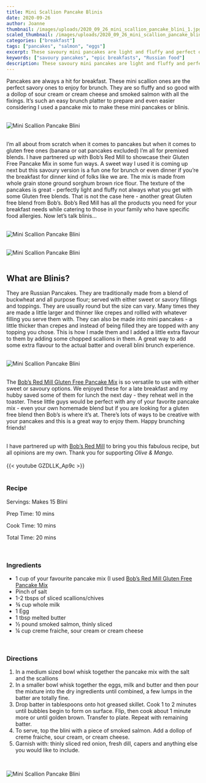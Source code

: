 ```yaml
---
title: Mini Scallion Pancake Blinis
date: 2020-09-26
author: Joanne
thumbnail: /images/uploads/2020_09_26_mini_scallion_pancake_blini_1.jpg
scaled_thumbnail: /images/uploads/2020_09_26_mini_scallion_pancake_blini_0.jpg
categories: ["breakfast"]
tags: ["pancakes", "salmon", "eggs"]
excerpt: These savoury mini pancakes are light and fluffy and perfect on your brunch menu 
keywords: ["savoury pancakes", "epic breakfasts", "Russian food"]
description: These savoury mini pancakes are light and fluffy and perfect on your brunch menu 
---
```


Pancakes are always a hit for breakfast. These mini scallion ones are the perfect savory ones to enjoy for brunch. They are so fluffy and so good with a dollop of sour cream or cream cheese and smoked salmon with all the fixings. It’s such an easy brunch platter to prepare and even easier considering I used a pancake mix to make these mini pancakes or blinis. 
</br>
</br>

![Mini Scallion Pancake Blini](/images/uploads/2020_09_26_mini_scallion_pancake_blini_2.jpg)
</br>
</br>

I’m all about from scratch when it comes to pancakes but when it comes to gluten free ones (banana or oat pancakes excluded) I’m all for premixed blends. I have partnered up with Bob’s Red Mill to showcase their Gluten Free Pancake Mix in some fun ways. A sweet way I used it is coming up next but this savoury version is a fun one for brunch or even dinner if you’re the breakfast for dinner kind of folks like we are. The mix is made from whole grain stone ground sorghum brown rice flour. The texture of the pancakes is great - perfectly light and fluffy not always what you get with some Gluten free blends. That is not the case here - another great Gluten free blend from Bob’s. Bobʼs Red Mill has all the products you need for your breakfast needs while catering to those in your family who have specific food allergies. Now let’s talk blinis... 
</br>
</br>

![Mini Scallion Pancake Blini](/images/uploads/2020_09_26_mini_scallion_pancake_blini_3.jpg)
</br>
</br>

![Mini Scallion Pancake Blini](/images/uploads/2020_09_26_mini_scallion_pancake_blini_4.jpg)
</br>
</br>

## What are Blinis?

They are Russian Pancakes. They are traditionally made from a blend of buckwheat and all purpose flour; served with either sweet or savory fillings and toppings. They are usually round but the size can vary. Many times they are made a little larger and thinner like crepes and rollled with whatever filling you serve them with. They can also be made into mini pancakes - a little thicker than crepes and instead of being filled they are topped with any topping you chose. This is how I made them and I added a little extra flavour to them by adding some chopped scallions in them. A great way to add some extra flavour to the actual batter and overall blini brunch experience. 
</br>
</br>

![Mini Scallion Pancake Blini](/images/uploads/2020_09_26_mini_scallion_pancake_blini_5.jpg)
</br>
</br>

The <span class="highlight"><a rel="nofollow" href="https://www.bobsredmill.com/shop/mixes/pancake-mixes/gluten-free-pancake-mix.html">Bob’s Red Mill Gluten Free Pancake Mix</a></span> is so versatile to use with either sweet or savoury options. We enjoyed these for a late breakfast and my hubby saved some of them for lunch the next day - they reheat well in the toaster. These little guys would be perfect with any of your favorite pancake mix - even your own homemade blend but if you are looking for a gluten free blend then  Bob’s is where it’s at.  There’s lots of ways to be creative with your pancakes and this is a great way to enjoy them. Happy brunching friends! 
</br>
</br>

I have partnered up with <span class="highlight"><a rel="nofollow" href="https://www.bobsredmill.com/?utm_source=TheOliveAndMango&utm_medium=influencer&utm_campaign=bobsredmill">Bob’s Red Mill</a></span> to bring you this fabulous recipe, but all opinions are my own. Thank you for supporting _Olive & Mango_.
</br>
</br>
{{< youtube GZDLLK_Ap9c >}}
</br>
</br>

### Recipe

Servings: <span itemprop="recipeYield">Makes 15 Blini 

Prep Time: <meta itemprop="prepTime" content="PT10M">10 mins  

Cook Time: <meta itemprop="cookTime" content="PT10M">10 mins  

Total Time: 20 mins
  
</br>

### Ingredients

* <span itemprop="recipeIngredient">1 cup of your favourite pancake mix (I used <span class="highlight"><a rel="nofollow" href="https://www.bobsredmill.com/shop/mixes/pancake-mixes/gluten-free-pancake-mix.html">Bob’s Red Mill Gluten Free Pancake Mix</a></span> </span>
* <span itemprop="recipeIngredient">Pinch of salt </span>
* <span itemprop="recipeIngredient">1-2 tbsps of sliced scallions/chives </span>
* <span itemprop="recipeIngredient">&frac34; cup whole milk</span>
* <span itemprop="recipeIngredient">1 Egg</span>
* <span itemprop="recipeIngredient">1 tbsp melted butter </span>
* <span itemprop="recipeIngredient">&frac12; pound smoked salmon, thinly sliced</span>
* <span itemprop="recipeIngredient">&frac14; cup creme fraiche, sour cream or cream cheese </span>
</br>
 
### Directions

1. In a medium sized bowl whisk together the pancake mix with the salt and the scallions 
1. In a smaller bowl whisk together the eggs, milk and butter and then pour the mixture into the dry ingredients until combined, a few lumps in the batter are totally fine. 
1. Drop batter in tablespoons onto hot greased skillet. Cook 1 to 2 minutes until bubbles begin to form on surface. Flip, then cook about 1 minute more or until golden brown. Transfer to plate. Repeat with remaining batter. 
1. To serve, top the blini with a piece of smoked salmon. Add a dollop of creme fraiche, sour cream, or cream cheese. 
1. Garnish with: thinly sliced red onion, fresh dill, capers and anything else you would like to include. 

</br>

![Mini Scallion Pancake Blini](/images/uploads/2020_09_26_mini_scallion_pancake_blini_7.jpg)